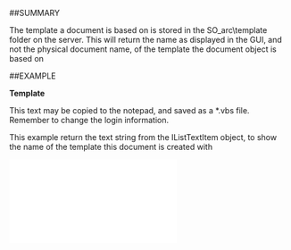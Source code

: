 

##SUMMARY

The template a document is based on is stored in the SO_arc\template folder on the server. This will return the name as displayed in the GUI, and not the physical document name, of the template the document object is based on


##EXAMPLE

**Template**

This text may be copied to the notepad, and saved as a *.vbs file. Remember to change the login information.



This example return the text string from the IListTextItem object, to show the name of the template this document is created with

![](../../Examples/vbs/SODocument.Template.vbs.txt)





